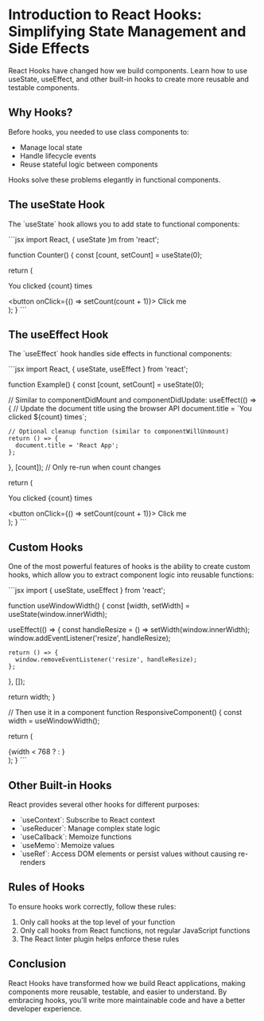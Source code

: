 # Introduction to React Hooks: Simplifying State Management and Side Effects

React Hooks have changed how we build components. Learn how to use useState, useEffect, and other built-in hooks to create more reusable and testable components.

## Why Hooks?

Before hooks, you needed to use class components to:
- Manage local state
- Handle lifecycle events
- Reuse stateful logic between components

Hooks solve these problems elegantly in functional components.

## The useState Hook

The \`useState\` hook allows you to add state to functional components:

\`\`\`jsx
import React, { useState }m from 'react';

function Counter() {
  const [count, setCount] = useState(0);

  return (
    <div>
      <p>You clicked {count} times</p>
      <button onClick={() => setCount(count + 1)}>
        Click me
      </button>
    </div>
  );
}
\`\`\`

## The useEffect Hook

The \`useEffect\` hook handles side effects in functional components:

\`\`\`jsx
import React, { useState, useEffect } from 'react';

function Example() {
  const [count, setCount] = useState(0);

  // Similar to componentDidMount and componentDidUpdate:
  useEffect(() => {
    // Update the document title using the browser API
    document.title = \`You clicked \${count} times\`;

    // Optional cleanup function (similar to componentWillUnmount)
    return () => {
      document.title = 'React App';
    };
  }, [count]); // Only re-run when count changes

  return (
    <div>
      <p>You clicked {count} times</p>
      <button onClick={() => setCount(count + 1)}>
        Click me
      </button>
    </div>
  );
}
\`\`\`

## Custom Hooks

One of the most powerful features of hooks is the ability to create custom hooks, which allow you to extract component logic into reusable functions:

\`\`\`jsx
import { useState, useEffect } from 'react';

function useWindowWidth() {
  const [width, setWidth] = useState(window.innerWidth);

  useEffect(() => {
    const handleResize = () => setWidth(window.innerWidth);
    window.addEventListener('resize', handleResize);

    return () => {
      window.removeEventListener('resize', handleResize);
    };
  }, []);

  return width;
}

// Then use it in a component
function ResponsiveComponent() {
  const width = useWindowWidth();

  return (
    <div>
      {width < 768 ? <MobileView /> : <DesktopView />}
    </div>
  );
}
\`\`\`

## Other Built-in Hooks

React provides several other hooks for different purposes:

- \`useContext\`: Subscribe to React context
- \`useReducer\`: Manage complex state logic
- \`useCallback\`: Memoize functions
- \`useMemo\`: Memoize values
- \`useRef\`: Access DOM elements or persist values without causing re-renders

## Rules of Hooks

To ensure hooks work correctly, follow these rules:

1. Only call hooks at the top level of your function
2. Only call hooks from React functions, not regular JavaScript functions
3. The React linter plugin helps enforce these rules

## Conclusion

React Hooks have transformed how we build React applications, making components more reusable, testable, and easier to understand. By embracing hooks, you'll write more maintainable code and have a better developer experience.
